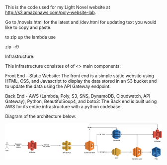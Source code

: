 This is the code used for my Light Novel website at http://s3.amazonaws.com/poly-website-lab.

Go to /novels.html for the latest and /dev.html for updating text you would like to copy and paste.



to zip up the lambda use

zip -r9 



Infrastructure:

This infrastructure consistes of of <> main components:

Front End - Static Website:
The front end is a simple static website using HTML, CSS, and Javascript to display the data stored in an S3 bucket and to update the data using the API Gateway endpoint. 


Back End - AWS (Lambda, Poly, S3, SNS, DynamoDB, Cloudwatch, API Gateway), Python, BeautifulSoup4, and boto3:
The Back end is built using AWS for its entire infrastructure with a python codebase. 


Diagram of the architecture below:

![](LNAudioReader.png)
